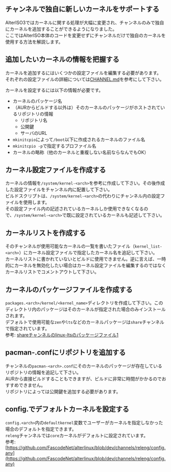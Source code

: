 ## チャンネルで独自に新しいカーネルをサポートする
AlterISO3ではカーネルに関する処理が大幅に変更され、チャンネルのみで独自にカーネルを追加することができるようになりました。  
ここではAlterISO本体のコードを変更せずにチャンネルだけで独自のカーネルを使用する方法を解説します。  

## 追加したいカーネルの情報を把握する
カーネルを追加するにはいくつかの設定ファイルを編集する必要があります。  
それぞれの設定ファイルの詳細については[CHANNEL.md](./CHANNEL.md)を参考にして下さい。  
  
カーネルを設定するには以下の情報が必要です。
- カーネルのパッケージ名
- （AURからビルドする以外は）そのカーネルのパッケージがホストされているリポジトリの情報
  - リポジトリ名
  - 公開鍵
  - サーバのURL
- `mkinitcpio`によって`/boot`以下に作成されるカーネルのファイル名
- `mkinitcpio -p`で指定するプロファイル名
- カーネルの略称（他のカーネルと重複しない名前ならなんでもOK）

## カーネル設定ファイルを作成する
カーネルの情報を`/system/kernel-<arch>`を参考に作成して下さい。その後作成した設定ファイルをチャンネル内に配置して下さい。  
ビルドスクリプトは、`/system/kernel-<arch>`の代わりにチャンネル内の設定ファイルを使用します。  
その設定ファイル内の記述されているカーネルしか使用できなくなるので、`/system/kernel-<arch>`で既に設定されているカーネルも記述して下さい。  

## カーネルリストを作成する
そのチャンネルが使用可能なカーネルの一覧を書いたファイル（`kernel_list-<arch>`）にカーネル設定ファイルで指定したカーネル名を追記して下さい。  
カーネルリストに書かれていないとビルドに使用できません。逆に言えば、一時的にカーネルを無効化したい場合はカーネル設定ファイルを編集するのではなくカーネルリストでコメントアウトして下さい。

## カーネルのパッケージファイルを作成する
`packages.<arch>/kernel/<kernel_name>`ディレクトリを作成して下さい。このディレクトリ内のパッケージはそのカーネルが指定された場合のみインストールされます。  
デフォルトで使用可能な`zen`や`lts`などのカーネルパッケージは`share`チャンネルで指定されています。  
参考: [shareチャンネルのlinux-ltsのパッケージファイル1](https://github.com/FascodeNet/alterlinux/blob/dev/channels/share/packages.x86_64/kernel/lts.x86_64)

## pacman-<arch>.confにリポジトリを追加する
チャンネルの`pacman-<arch>.conf`にそのカーネルのパッケージが存在しているリポジトリの情報を追記して下さい。  
AURから直接ビルドすることもできますが、ビルドに非常に時間がかかるのでおすすめできません。  
リポジトリによっては公開鍵を追加する必要があります。  

## config.<arch>でデフォルトカーネルを設定する
`config.<arch>`内の`defaultkernel`変数でユーザーがカーネルを指定しなかった場合のデフォルトを指定できます。  
`releng`チャンネルでは`core`カーネルがデフォルトに設定されています。  
参考: [https://github.com/FascodeNet/alterlinux/blob/dev/channels/releng/config.any](https://github.com/FascodeNet/alterlinux/blob/dev/channels/releng/config.any)
